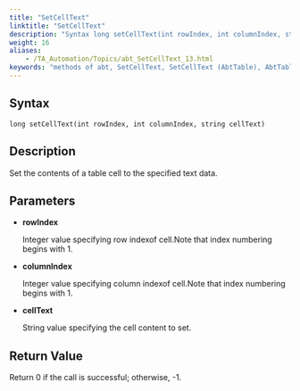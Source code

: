 ```yaml
--- 
title: "SetCellText"
linktitle: "SetCellText"
description: "Syntax long setCellText(int rowIndex, int columnIndex, string cellText) Description Set the contents of a table cell to the specified text data. Parameters rowIndex Integer value specifying row index ..."
weight: 16
aliases: 
    - /TA_Automation/Topics/abt_SetCellText_13.html
keywords: "methods of abt, SetCellText, SetCellText (AbtTable), AbtTable, setcelltext, set content of cell, assign value to cell"
---
```


## Syntax

`long setCellText(int rowIndex, int columnIndex, string cellText)`

## Description  

Set the contents of a table cell to the specified text data.

## Parameters  

-   **rowIndex**

    Integer value specifying row indexof cell.Note that index numbering begins with 1.

-   **columnIndex**

    Integer value specifying column indexof cell.Note that index numbering begins with 1.

-   **cellText**

    String value specifying the cell content to set.


## Return Value  

Return 0 if the call is successful; otherwise, -1.



